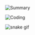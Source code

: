 ![Summary](https://github-profile-summary-cards.vercel.app/api/cards/profile-details?username=mutieta&theme=github_dark)

![Coding](https://img.shields.io/badge/LEARNING%20-PYTHOn-blue?style=flat-square&logo=python)

![snake gif](https://github.com/mutieta/mutieta/raw/output/github-contribution-grid-snake.svg)
